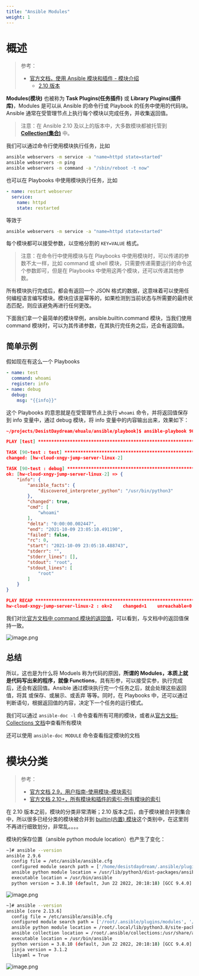 ```yaml
---
title: "Ansible Modules"
weight: 1
---
```


# 概述

> 参考：
>
> - [官方文档，使用 Ansible 模块和插件 - 模块介绍](https://docs.ansible.com/ansible/latest/module_plugin_guide/modules_intro.html)
>   - [2.10 版本](https://docs.ansible.com/ansible/2.10/user_guide/modules.html)

**Modules(模块)** 也被称为 **Task Plugins(任务插件)** 或 **Library Plugins(插件库)**，Modules 是可以从 Ansible 的命令行或 Playbook 的任务中使用的代码块。Ansible 通常在受管理节点上执行每个模块以完成任务，并收集返回值。

> 注意：在 Ansible 2.10 及以上的版本中，大多数模块都被托管到 [**Collection(集合)**](/docs/9.运维/Ansible/Ansible%20Collection.md) 中。

我们可以通过命令行使用模块执行任务，比如

```bash
ansible webservers -m service -a "name=httpd state=started"
ansible webservers -m ping
ansible webservers -m command -a "/sbin/reboot -t now"
```

也可以在 Playbooks 中使用模块执行任务，比如

```yaml
- name: restart webserver
  service:
    name: httpd
    state: restarted
```

等效于

```bash
ansible webservers -m service -a "name=httpd state=started"
```

每个模块都可以接受参数，以空格分割的 `KEY=VALUE` 格式。

> 注意：在命令行中使用模块与在 Playbooks 中使用模块时，可以传递的参数不太一样，比如 command 或 shell 模块，只需要传递需要运行的命令这个参数即可，但是在 Playbooks 中使用这两个模块，还可以传递其他参数。

所有模块执行完成后，都会有返回一个 JSON 格式的数据，这意味着可以使用任何编程语言编写模块。模块应该是幂等的，如果检测到当前状态与所需要的最终状态匹配，则应该避免再进行任何更改。

下面我们拿一个最简单的模块举例，ansible.builtin.command 模块，当我们使用 command 模块时，可以为其传递参数，在其执行完任务之后，还会有返回值。

## 简单示例

假如现在有这么一个 Playbooks

```yaml
- name: test
  command: whoami
  register: info
- name: debug
  debug:
    msg: "{{info}}"
```

这个 Playbooks 的意思就是在受管理节点上执行 `whoami` 命令，并将返回值保存到 info 变量中，通过 debug 模块，将 info 变量中的内容输出出来，效果如下：

```json
~/projects/DesistDaydream/ehualu/ansible/playbook]$ ansible-playbook 90-test.yaml

PLAY [test] *******************************************************************************************************************************************************************

TASK [90-test : test] *********************************************************************************************************************************************************
changed: [hw-cloud-xngy-jump-server-linux-2]

TASK [90-test : debug] ********************************************************************************************************************************************************
ok: [hw-cloud-xngy-jump-server-linux-2] => {
    "info": {
        "ansible_facts": {
            "discovered_interpreter_python": "/usr/bin/python3"
        },
        "changed": true,
        "cmd": [
            "whoami"
        ],
        "delta": "0:00:00.002447",
        "end": "2021-10-09 23:05:10.491190",
        "failed": false,
        "rc": 0,
        "start": "2021-10-09 23:05:10.488743",
        "stderr": "",
        "stderr_lines": [],
        "stdout": "root",
        "stdout_lines": [
            "root"
        ]
    }
}

PLAY RECAP ********************************************************************************************************************************************************************
hw-cloud-xngy-jump-server-linux-2 : ok=2    changed=1    unreachable=0    failed=0    skipped=0    rescued=0    ignored=0
```

我们对比[官方文档中 command 模块的返回值](https://docs.ansible.com/ansible/latest/collections/ansible/builtin/command_module.html#return-values)，可以看到，与文档中的返回值保持一致。

![image.png](https://notes-learning.oss-cn-beijing.aliyuncs.com/shqrrv/1633792369531-e531b4d1-5c2b-427c-ade8-6207d5d6020b.png)

## 总结

所以，这也是为什么将 Moduels 称为代码的原因，**所谓的 Modules，本质上就是代码写出来的程序，就像 Functions**，具有形参，可以接受实参，执行完成后，还会有返回值。Ansible 通过模块执行完一个任务之后，就会处理这些返回值，将其 或保存、或展示、或丢弃 等等。同时，在 Playbooks 中，还可以通过判断语句，根据返回值的内容，决定下一个任务的运行模式。

我们可以通过 `ansible-doc -l` 命令查看所有可用的模块，或者从[官方文档-Collections 文档](https://docs.ansible.com/ansible/latest/collections/index.html#list-of-collections)中查看所有模块

还可以使用 `ansible-doc MODULE` 命令查看指定模块的文档

# 模块分类

> 参考：
>
> - [官方文档 2.9，用户指南-使用模块-模块索引](https://docs.ansible.com/ansible/2.9/modules/modules_by_category.html)
> - [官方文档 2.10+，所有模块和插件的索引-所有模块的索引](https://docs.ansible.com/ansible/latest/collections/index_module.html)

在 2.10 版本之前，模块的分类非常清晰；2.10 版本之后，由于模块被合并到集合中，所以很多已经分类的模块被合并到 [builtin(内置) 模块](https://docs.ansible.com/ansible/latest/collections/index_module.html#ansible-builtin)这个类别中，在这里则不再进行细致划分，非常乱。。。。

模块的保存位置（ansible python module location）也产生了变化：

```bash
~]# ansible --version
ansible 2.9.6
  config file = /etc/ansible/ansible.cfg
  configured module search path = ['/home/desistdaydream/.ansible/plugins/modules', '/usr/share/ansible/plugins/modules']
  ansible python module location = /usr/lib/python3/dist-packages/ansible
  executable location = /usr/bin/ansible
  python version = 3.8.10 (default, Jun 22 2022, 20:18:18) [GCC 9.4.0]
```

![image.png](https://notes-learning.oss-cn-beijing.aliyuncs.com/shqrrv/1669781692961-2dda8a1f-3eec-4687-beb3-fa3d141c1b5e.png)

```bash
~]# ansible --version
ansible [core 2.13.6]
  config file = /etc/ansible/ansible.cfg
  configured module search path = ['/root/.ansible/plugins/modules', '/usr/share/ansible/plugins/modules']
  ansible python module location = /root/.local/lib/python3.8/site-packages/ansible
  ansible collection location = /root/.ansible/collections:/usr/share/ansible/collections
  executable location = /usr/bin/ansible
  python version = 3.8.10 (default, Jun 22 2022, 20:18:18) [GCC 9.4.0]
  jinja version = 3.1.2
  libyaml = True
```

![image.png](https://notes-learning.oss-cn-beijing.aliyuncs.com/shqrrv/1669781684010-2cc9f6a7-cb1e-4e93-bf81-e41ef417c23c.png)
